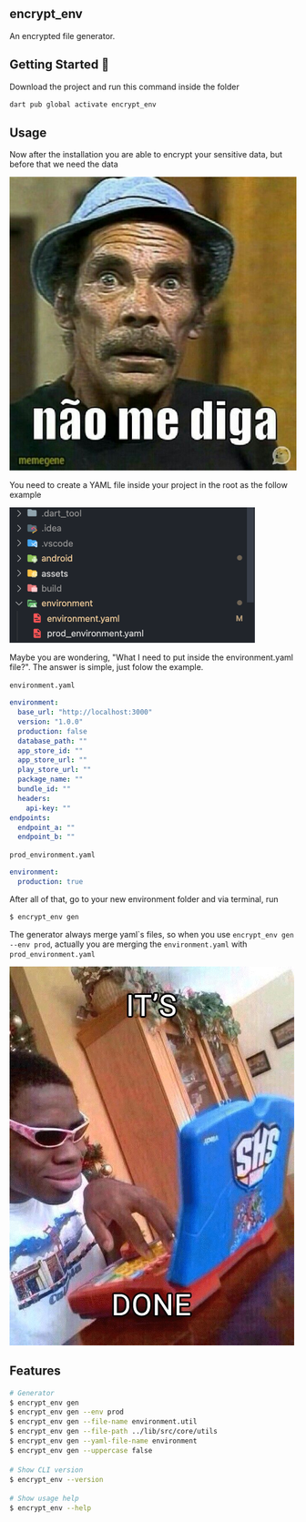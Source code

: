 ## encrypt_env

An encrypted file generator.

## Getting Started 🚀

Download the project and run this command inside the folder

```sh
dart pub global activate encrypt_env
```

## Usage

Now after the installation you are able to encrypt your sensitive data, but before that we need the data

![Não me diga](./assets/nao-me-diga.jpg)

You need to create a YAML file inside your project in the root as the follow example

![Folder example](./assets/folder-example.png)

Maybe you are wondering, "What I need to put inside the environment.yaml file?". The answer is simple, just folow the example.

`environment.yaml`

```yaml
environment:
  base_url: "http://localhost:3000"
  version: "1.0.0"
  production: false
  database_path: ""
  app_store_id: ""
  app_store_url: ""
  play_store_url: ""
  package_name: ""
  bundle_id: ""
  headers:
    api-key: ""
endpoints:
  endpoint_a: ""
  endpoint_b: ""
```

`prod_environment.yaml`

```yaml
environment:
  production: true
```

After all of that, go to your new environment folder and via terminal, run

```sh
$ encrypt_env gen
```

The generator always merge yaml\`s files, so when you use `encrypt_env gen --env prod`, actually
you are merging the `environment.yaml` with `prod_environment.yaml`

![It's done](./assets/its-done.jpeg)

## Features

```sh
# Generator
$ encrypt_env gen
$ encrypt_env gen --env prod
$ encrypt_env gen --file-name environment.util
$ encrypt_env gen --file-path ../lib/src/core/utils
$ encrypt_env gen --yaml-file-name environment
$ encrypt_env gen --uppercase false

# Show CLI version
$ encrypt_env --version

# Show usage help
$ encrypt_env --help
```
